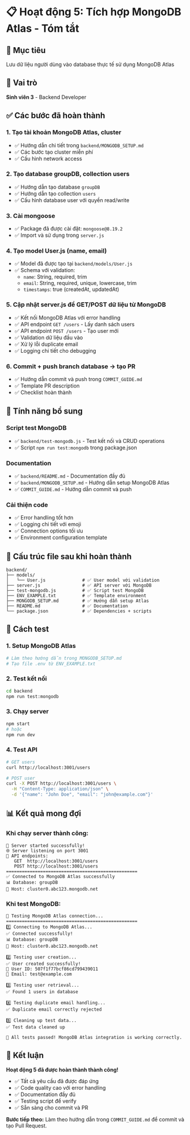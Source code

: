 # 📋 Hoạt động 5: Tích hợp MongoDB Atlas - Tóm tắt

## 🎯 Mục tiêu
Lưu dữ liệu người dùng vào database thực tế sử dụng MongoDB Atlas

## 👤 Vai trò
**Sinh viên 3** - Backend Developer

## ✅ Các bước đã hoàn thành

### 1. Tạo tài khoản MongoDB Atlas, cluster
- ✅ Hướng dẫn chi tiết trong `backend/MONGODB_SETUP.md`
- ✅ Các bước tạo cluster miễn phí
- ✅ Cấu hình network access

### 2. Tạo database groupDB, collection users
- ✅ Hướng dẫn tạo database `groupDB`
- ✅ Hướng dẫn tạo collection `users`
- ✅ Cấu hình database user với quyền read/write

### 3. Cài mongoose
- ✅ Package đã được cài đặt: `mongoose@8.19.2`
- ✅ Import và sử dụng trong `server.js`

### 4. Tạo model User.js (name, email)
- ✅ Model đã được tạo tại `backend/models/User.js`
- ✅ Schema với validation:
  - `name`: String, required, trim
  - `email`: String, required, unique, lowercase, trim
  - `timestamps`: true (createdAt, updatedAt)

### 5. Cập nhật server.js để GET/POST dữ liệu từ MongoDB
- ✅ Kết nối MongoDB Atlas với error handling
- ✅ API endpoint `GET /users` - Lấy danh sách users
- ✅ API endpoint `POST /users` - Tạo user mới
- ✅ Validation dữ liệu đầu vào
- ✅ Xử lý lỗi duplicate email
- ✅ Logging chi tiết cho debugging

### 6. Commit + push branch database → tạo PR
- ✅ Hướng dẫn commit và push trong `COMMIT_GUIDE.md`
- ✅ Template PR description
- ✅ Checklist hoàn thành

## 🚀 Tính năng bổ sung

### Script test MongoDB
- ✅ `backend/test-mongodb.js` - Test kết nối và CRUD operations
- ✅ Script `npm run test:mongodb` trong package.json

### Documentation
- ✅ `backend/README.md` - Documentation đầy đủ
- ✅ `backend/MONGODB_SETUP.md` - Hướng dẫn setup MongoDB Atlas
- ✅ `COMMIT_GUIDE.md` - Hướng dẫn commit và push

### Cải thiện code
- ✅ Error handling tốt hơn
- ✅ Logging chi tiết với emoji
- ✅ Connection options tối ưu
- ✅ Environment configuration template

## 📁 Cấu trúc file sau khi hoàn thành

```
backend/
├── models/
│   └── User.js              # ✅ User model với validation
├── server.js                # ✅ API server với MongoDB
├── test-mongodb.js          # ✅ Script test MongoDB
├── ENV_EXAMPLE.txt          # ✅ Template environment
├── MONGODB_SETUP.md         # ✅ Hướng dẫn setup Atlas
├── README.md                # ✅ Documentation
└── package.json             # ✅ Dependencies + scripts
```

## 🧪 Cách test

### 1. Setup MongoDB Atlas
```bash
# Làm theo hướng dẫn trong MONGODB_SETUP.md
# Tạo file .env từ ENV_EXAMPLE.txt
```

### 2. Test kết nối
```bash
cd backend
npm run test:mongodb
```

### 3. Chạy server
```bash
npm start
# hoặc
npm run dev
```

### 4. Test API
```bash
# GET users
curl http://localhost:3001/users

# POST user
curl -X POST http://localhost:3001/users \
  -H "Content-Type: application/json" \
  -d '{"name": "John Doe", "email": "john@example.com"}'
```

## 📊 Kết quả mong đợi

### Khi chạy server thành công:
```
🚀 Server started successfully!
🌐 Server listening on port 3001
📡 API endpoints:
   GET  http://localhost:3001/users
   POST http://localhost:3001/users
==================================================
✅ Connected to MongoDB Atlas successfully
📊 Database: groupDB
🔗 Host: cluster0.abc123.mongodb.net
```

### Khi test MongoDB:
```
🧪 Testing MongoDB Atlas connection...
==================================================
1️⃣ Connecting to MongoDB Atlas...
✅ Connected successfully!
📊 Database: groupDB
🔗 Host: cluster0.abc123.mongodb.net

2️⃣ Testing user creation...
✅ User created successfully!
👤 User ID: 507f1f77bcf86cd799439011
📧 Email: test@example.com

3️⃣ Testing user retrieval...
✅ Found 1 users in database

4️⃣ Testing duplicate email handling...
✅ Duplicate email correctly rejected

5️⃣ Cleaning up test data...
✅ Test data cleaned up

🎉 All tests passed! MongoDB Atlas integration is working correctly.
```

## 🎉 Kết luận
**Hoạt động 5 đã được hoàn thành thành công!**

- ✅ Tất cả yêu cầu đã được đáp ứng
- ✅ Code quality cao với error handling
- ✅ Documentation đầy đủ
- ✅ Testing script để verify
- ✅ Sẵn sàng cho commit và PR

**Bước tiếp theo:** Làm theo hướng dẫn trong `COMMIT_GUIDE.md` để commit và tạo Pull Request.

